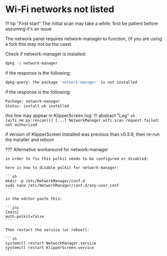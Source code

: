 # Wi-Fi networks not listed

!!! tip "First start"
    The initial scan may take a while, first be patient before assuming it's an issue

The network panel requires network-manager to function, (if you are using a fork this may not be the case)

Check if network-manager is installed:

```bash
dpkg -s network-manager
```

if the response is the following:

```sh
dpkg-query: the package 'network-manager' is not installed
```

if the response is the following:

```sh
Package: network-manager
Status: install ok installed
```

this line may appear in KlipperScreen.log:
!!! abstract "Log"
    ```sh
    [wifi_nm.py:rescan()] [...] NetworkManager.wifi.scan request failed: not authorized
    ```

if version of KlipperScreen installed was previous than v0.3.9, then re-run the installer and reboot


??? Alternative workaround for network-manager

    in order to fix this polkit needs to be configured or disabled:

    here is how to disable polkit for network-manager:

    ```sh
    mkdir -p /etc/NetworkManager/conf.d
    sudo nano /etc/NetworkManager/conf.d/any-user.conf
    ```

    in the editor paste this:

    ```ini
    [main]
    auth-polkit=false
    ```

    Then restart the service (or reboot):

    ```sh
    systemctl restart NetworkManager.service
    systemctl restart KlipperScreen.service
    ```
